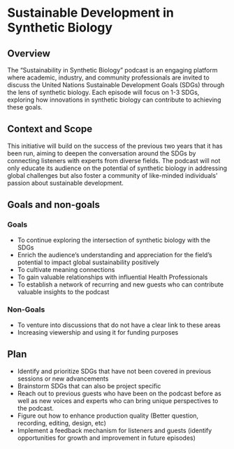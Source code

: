 # Sustainable Development in Synthetic Biology

## Overview
The “Sustainability in Synthetic Biology” podcast is an engaging platform where academic, industry, and community professionals are invited to discuss the United Nations Sustainable Development Goals (SDGs) through the lens of synthetic biology. Each episode will focus on 1-3 SDGs, exploring how innovations in synthetic biology can contribute to achieving these goals. 

## Context and Scope
This initiative will build on the success of the previous two years that it has been run, aiming to deepen the conversation around the SDGs by connecting listeners with experts from diverse fields. The podcast will not only educate its audience on the potential of synthetic biology in addressing global challenges but also foster a community of like-minded individuals' passion about sustainable development. 

## Goals and non-goals
### Goals
- To continue exploring the intersection of synthetic biology with the SDGs
- Enrich the audience’s understanding and appreciation for the field’s potential to impact global sustainability positively 
- To cultivate meaning connections
- To gain valuable relationships with influential Health Professionals
- To establish a network of recurring and new guests who can contribute valuable insights to the podcast

### Non-Goals
- To venture into discussions that do not have a clear link to these areas 
- Increasing viewership and using it for funding purposes

## Plan
- Identify and prioritize SDGs that have not been covered in previous sessions or new advancements
- Brainstorm SDGs that can also be project specific
- Reach out to previous guests who have been on the podcast before as well as new voices and experts who can bring unique perspectives to the podcast.
- Figure out how to enhance production quality (Better question, recording, editing, design, etc)
- Implement a feedback mechanism for listeners and guests (identify opportunities for growth and improvement in future episodes)

